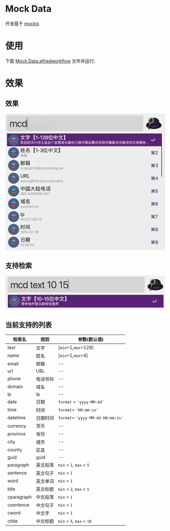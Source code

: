 # Mock Data
开发基于 [mockjs](http://mockjs.com)

# 使用
下载 [Mock.Data.alfredworkflow](https://github.com/hiyangguo/mock-data/releases) 文件并运行; 

# 效果 

## 效果
![效果图](./img/preview.png)

## 支持检索
![检索效果图](./img/search.png)

## 当前支持的列表
| 检索名 | 规则| 参数(默认值) |
| --- | --- | --- |
| text | 文字 | [`min`=1,`max`=128]|
| name | 姓名 | [`min`=1,`max`=4]|
| email | 邮箱 | -- |
| url |  URL | -- |
| phone | 电话号码 | -- |
| domain | 域名 | -- |
| ip | Ip |-- |
| date |  日期 | `format` = `'yyyy-MM-dd'` |
| time | 时间 | `format`= `'HH:mm:ss'`|
| datetime | 日期时间 | `format`= `'yyyy-MM-dd HH:mm:ss'`|
| currency | 货币 | -- |
| province | 省份 | -- |
| city | 城市 | -- |
| county | 区县 | -- |
| guid |  guid | -- |
| paragraph | 英文段落 | `min` = `1`, `max` = `5` |
| sentence | 英文句子 | `min` = `1` |
| word | 英文单词 | `min` = `1` |
| title | 英文标题 | `min` = `2`, `max` = `5` |
| cparagraph | 中文段落 | `min` = `1` |
| csentence | 中文句子 | `min` = `1` |
| cword | 中文字 | `min` = `1` |
| ctitle | 中文标题 | `min` = `5`, `max` = `10` |
